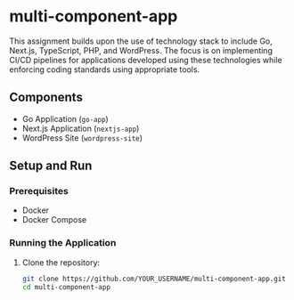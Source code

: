 # multi-component-app
This assignment builds upon the use of technology stack to include Go, Next.js, TypeScript, PHP, and WordPress. The focus is on implementing CI/CD pipelines for applications developed using these technologies while enforcing coding standards using appropriate tools.

## Components
- Go Application (`go-app`)
- Next.js Application (`nextjs-app`)
- WordPress Site (`wordpress-site`)

## Setup and Run

### Prerequisites
- Docker
- Docker Compose

### Running the Application

1. Clone the repository:
   ```sh
   git clone https://github.com/YOUR_USERNAME/multi-component-app.git
   cd multi-component-app
